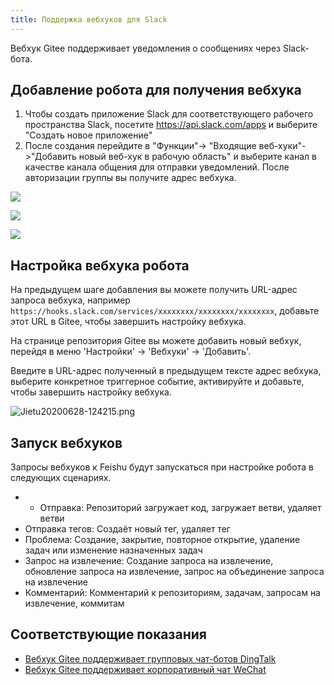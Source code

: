 ```yaml
---
title: Поддержка вебхуков для Slack
---
```


Вебхук Gitee поддерживает уведомления о сообщениях через Slack-бота.

## Добавление робота для получения вебхука

1. Чтобы создать приложение Slack для соответствующего рабочего пространства Slack, посетите <https://api.slack.com/apps> и выберите "Создать новое приложение"
2. После создания перейдите в "Функции"-> "Входящие веб-хуки"->"Добавить новый веб-хук в рабочую область" и выберите канал в качестве канала общения для отправки уведомлений. После авторизации группы вы получите адрес вебхука.

![](https://images.gitee.ru/uploads/images/2020/0628/124622_44f9e339_551147.png )

![](https://images.gitee.ru/uploads/images/2020/0628/125434_39135ea1_551147.png )

![](https://images.gitee.ru/uploads/images/2020/0628/125740_e9e93408_551147.png )

## Настройка вебхука робота

На предыдущем шаге добавления вы можете получить URL-адрес запроса вебхука, например `https://hooks.slack.com/services/xxxxxxxx/xxxxxxxx/xxxxxxxx`, добавьте этот URL в Gitee, чтобы завершить настройку вебхука.

На странице репозитория Gitee вы можете добавить новый вебхук, перейдя в меню 'Настройки' -> 'Вебхуки' -> 'Добавить'.

Введите в URL-адрес полученный в предыдущем тексте адрес вебхука, выберите конкретное триггерное событие, активируйте и добавьте, чтобы завершить настройку вебхука.

![](https://images.gitee.ru/uploads/images/2020/0628/124312_c3d91ea1_551147.png "Jietu20200628-124215.png")

## Запуск вебхуков

Запросы вебхуков к Feishu будут запускаться при настройке робота в следующих сценариях.

- - Отправка: Репозиторий загружает код, загружает ветви, удаляет ветви
- Отправка тегов: Создаёт новый тег, удаляет тег
- Проблема: Создание, закрытие, повторное открытие, удаление задач или изменение назначенных задач
- Запрос на извлечение: Создание запроса на извлечение, обновление запроса на извлечение, запрос на объединение запроса на извлечение
- Комментарий: Комментарий к репозиториям, задачам, запросам на извлечение, коммитам

## Соответствующие показания

- [Вебхук Gitee поддерживает групповых чат-ботов DingTalk](/help/articles/4135)
- [Вебхук Gitee поддерживает корпоративный чат WeChat](/help/articles/4296)